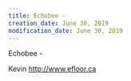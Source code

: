 ```yaml
---
title: Echobee -
creation_date: June 30, 2019
modification_date: June 30, 2019
---
```



Echobee - 

Kevin
http://www.efloor.ca
